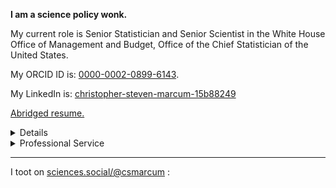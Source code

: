 <b>I am a science policy wonk.</b>

My current role is Senior Statistician and Senior Scientist in the White House Office of Management and Budget, Office of the Chief Statistician of the United States. 

<!---
My portfolio focuses on data access, science and information policy, cybersecurity, and artificial intelligence.  Previously, I served as the Assistant Director for Open Science and Data Policy at the White House Office of Science and Technology Policy.  In that capacity, I advanced the Biden-Harris Administration priorities on restoring trust in government through scientific integrity and evidence-based policy making and delivering a more equitably accessible return on the American public's investments in Federal research and development through open science and public access. 
--->

My ORCID ID is: [0000-0002-0899-6143](https://orcid.org/0000-0002-0899-6143).

My LinkedIn is: [christopher-steven-marcum-15b88249](https://www.linkedin.com/in/christopher-steven-marcum-15b88249/)

[Abridged resume.](cv)


<details>
<!---
<summary>Narrative Resume</summary>
<p>
I hold a master's degree in Demographic Analysis (2007) and a doctorate in Sociology (2011) from the University of California, Irvine. A mathematical sociologist by training, I served as a research associate in the Networks, Computation, and Social Dynamics Lab at CALIT2 while completing my doctoral research, which focused on how <a href="https://osf.io/6bjuw/">aging and health shapes changes in daily social contact</a>. I completed a postdoctoral fellowship in economics and statistics at the RAND Corporation where I developed mixed <a href="https://link.springer.com/chapter/10.1007/978-1-4614-5474-8_13">mathematical models of influenza vaccination decision behavior</a> using real-world data. 
</p>
<p>
Shortly after my postdoctoral training I was recruited into the <a href="https://irp.nih.gov/blog/post/2019/12/the-social-side-of-health">Intramural Research Program</a> at the National Human Genome Research Institute (NHGRI) as a staff scientist-methodologist. My research, housed since 2013 in the Social Networks Methods Section of the Social and Behavioral Research Branch (SBRB), had two arms: a substantive arm focused on understanding how <a href="https://pubmed.ncbi.nlm.nih.gov/33777396/">genetic risk information flows in human social networks</a> and a methodological arm focused on developing, validating, and applying novel approaches to the collection, storage, and <a href="https://pubmed.ncbi.nlm.nih.gov/33025459/">analysis of complex dynamical datasets</a>. My service responsibilities at NHGRI included training and mentorship of research fellows, managing lab resources for SBRB, and serving on the Scientific Review and Data Access Committees as the Genomics and Society representative.  
</p>
<p>
I joined the <a href="https://www.niaid.nih.gov/research/data-science">Office of Data Science and Emerging Technologies</a> at the National Institute of Allergy and Infectious Diseases (NIAID) in 2020 as a detailee. I served as the Genomic Program Administrator and Chair of the Data Access Committee for NIAID during my tenure there. 
</p>
<p>
In May of 2021, I was appointed to President Biden's <a href="https://www.whitehouse.gov/ostp/news-updates/2021/06/25/the-biden-administrations-scientific-integrity-task-force-seeks-ideas-from-the-american-people/">Scientific Integrity Fast Track Action Committee</a> to represent the National Institutes of Health. This work is a whole-of-government effort to report on good practices in, and opportunities for, scientific integrity within US Federal government scientific workforce. The White House Office of Science and Technology Policy is spearheading this effort per the Presidential Memorandum on <a href="https://www.whitehouse.gov/briefing-room/presidential-actions/2021/01/27/memorandum-on-restoring-trust-in-government-through-scientific-integrity-and-evidence-based-policymaking/">Restoring Trust in Government Through Scientific Integrity and Evidence-Based Policymaking</a>. Right before the <a href="https://www.whitehouse.gov/ostp/news-updates/2022/01/11/white-house-office-of-science-technology-policy-releases-scientific-integrity-task-force-report/">report was published</a>, I joined OSTP to help lead this important work.
</p>

<p>
As the Assistant Director for Open Science and Data Policy in the White House Office of Science and Technology Policy (OSTP).  I oversaw transformative science policies that led to the <a href="https://www.whitehouse.gov/wp-content/uploads/2022/08/08-2022-OSTP-Public-Access-Memo.pdf">2022 OSTP Public Access Memo</a>, the <a href="https://www.whitehouse.gov/wp-content/uploads/2023/01/01-2023-Framework-for-Federal-Scientific-Integrity-Policy-and-Practice.pdf">2023 Federal Scientific Integrity Framework</a>, and the White House declaring <a href="https://www.whitehouse.gov/ostp/news-updates/2023/01/11/fact-sheet-biden-harris-administration-announces-new-actions-to-advance-open-and-equitable-research/">2023 as a Year of Open Science</a>.
</p>

<p>
In the Spring of 2023, I joined the career staff of the Office of Management and Budget to serve in joint science and statistical policy roles within the <a href="https://www.statspolicy.gov">Office of the Chief Statistician of the United States.</a>  My portfolio in OMB focuses on data access, science and information policy, cybersecurity, and artificial intelligence. I'm the Chair of the Federal Statistical Research Data Center Program Executive Committee and the staff lead on matters related to scientific integrity, open science, and research security.
</p>
--->

<p>
Outside of my career, I am an avid photographer and nature enthusiast. I enjoy spending time adventuring outdoors with my kiddo. We have a doggo, Tanner the Mayor, and a kitty, Lucy Lou Louise.  
</p>
</details>

<details>
<summary>Professional Service</summary>
   I currently serve in the following roles:
 <ul>
 <li> Chair of the <a href="https://www.census.gov/about/adrm/fsrdc.html">Federal Statistical Research Data Centers</a> Executive Committee</li>
 <li> Ex Officio Member for the Executive Office of the President on the National Academies of Science, Engineering, and Medicine <a href="https://www.nationalacademies.org/our-work/roundtable-on-aligning-incentives-for-open-science">Rountable on Aligning Incentives for Open Scholarship</a></li>
 <li> Advisory Committee Board Member of <a href="https://prereview.org/">PREreview</a></li>
    
 </ul>
</details>

---
I toot on [sciences.social/@csmarcum](https://sciences.social/@csmarcum) :

<aside>
<a class="mastodon-feed"
   href="https://sciences.social/@csmarcum"
   data-toot-limit="5"
   ></a>
</aside>
<script type="module" src="https://esm.sh/emfed"></script>
